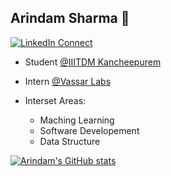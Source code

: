 ## Arindam Sharma 👋

[![LinkedIn Connect](https://img.shields.io/badge/%20-Connect-black?color=14171A&labelColor=212121&logo=linkedin&logoColor=ffffff)](https://www.linkedin.com/in/arindamsharma18/) 

* Student [@IIITDM Kancheepurem](iiitdm.ac.in)
* Intern [@Vassar Labs](vassarlabs.com)

* Interset Areas:
    * Maching Learning
    * Software Developement
    * Data Structure

[![Arindam's GitHub stats](https://github-readme-stats.vercel.app/api?username=ArindamSharma)](https://github.com/ArindamSharma/github-readme-stats)

<!-- [![Readme Card](https://github-readme-stats.vercel.app/api/pin/?username=ArindamSharma&repo=Image-Processing)](https://github.com/ArindamSharma/github-readme-stats)


![Anurag's GitHub stats](https://github-readme-stats.vercel.app/api?username=ArindamSharma&show_icons=true&theme=dark) -->

<!-- [![Top Langs](https://github-readme-stats.vercel.app/api/top-langs/?username=ArindamSharma&layout=compact)](https://github.com/ArindamSharma/github-readme-stats)

[![Top Langs](https://github-readme-stats.vercel.app/api/top-langs/?username=ArindamSharma&langs_count=8)](https://github.com/ArindamSharma/github-readme-stats)
 -->


<!--
**ArindamSharma/ArindamSharma** is a ✨ _special_ ✨ repository because its `README.md` (this file) appears on your GitHub profile.

Here are some ideas to get you started:

- 🔭 I’m currently working on ...
- 🌱 I’m currently learning ...
- 👯 I’m looking to collaborate on ...
- 🤔 I’m looking for help with ...
- 💬 Ask me about ...
- 📫 How to reach me: ...
- 😄 Pronouns: ...
- ⚡ Fun fact: ...
-->
